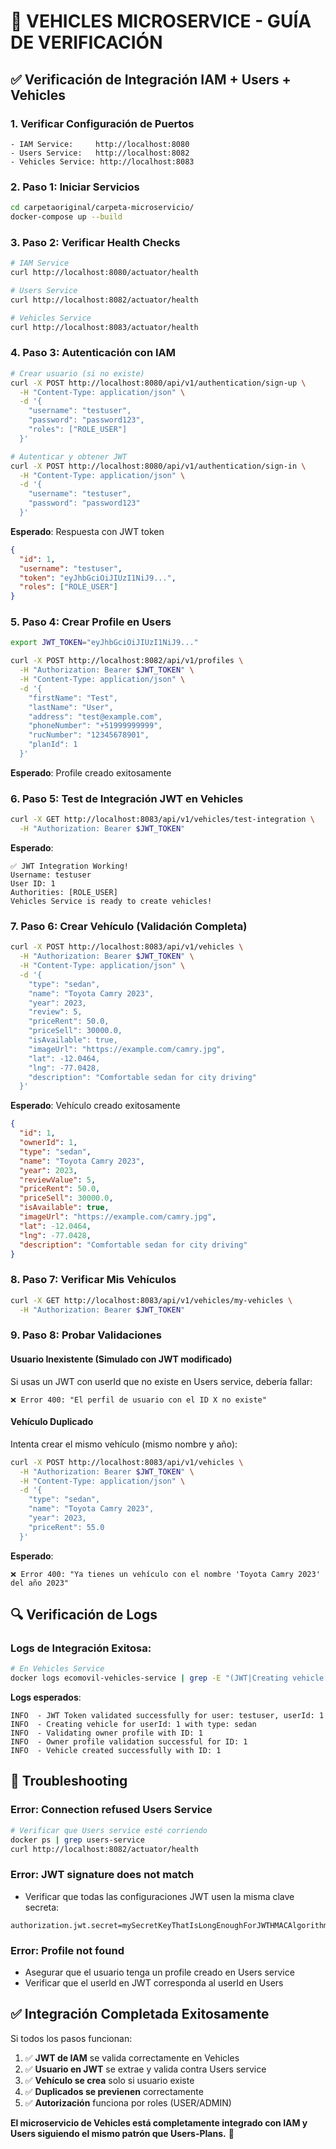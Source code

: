 # 🚀 VEHICLES MICROSERVICE - GUÍA DE VERIFICACIÓN

## ✅ Verificación de Integración IAM + Users + Vehicles

### 1. **Verificar Configuración de Puertos**
```
- IAM Service:     http://localhost:8080
- Users Service:   http://localhost:8082  
- Vehicles Service: http://localhost:8083
```

### 2. **Paso 1: Iniciar Servicios**
```bash
cd carpetaoriginal/carpeta-microservicio/
docker-compose up --build
```

### 3. **Paso 2: Verificar Health Checks**
```bash
# IAM Service
curl http://localhost:8080/actuator/health

# Users Service  
curl http://localhost:8082/actuator/health

# Vehicles Service
curl http://localhost:8083/actuator/health
```

### 4. **Paso 3: Autenticación con IAM**
```bash
# Crear usuario (si no existe)
curl -X POST http://localhost:8080/api/v1/authentication/sign-up \
  -H "Content-Type: application/json" \
  -d '{
    "username": "testuser",
    "password": "password123",
    "roles": ["ROLE_USER"]
  }'

# Autenticar y obtener JWT
curl -X POST http://localhost:8080/api/v1/authentication/sign-in \
  -H "Content-Type: application/json" \
  -d '{
    "username": "testuser", 
    "password": "password123"
  }'
```

**Esperado**: Respuesta con JWT token
```json
{
  "id": 1,
  "username": "testuser",
  "token": "eyJhbGciOiJIUzI1NiJ9...",
  "roles": ["ROLE_USER"]
}
```

### 5. **Paso 4: Crear Profile en Users**
```bash
export JWT_TOKEN="eyJhbGciOiJIUzI1NiJ9..."

curl -X POST http://localhost:8082/api/v1/profiles \
  -H "Authorization: Bearer $JWT_TOKEN" \
  -H "Content-Type: application/json" \
  -d '{
    "firstName": "Test",
    "lastName": "User", 
    "address": "test@example.com",
    "phoneNumber": "+51999999999",
    "rucNumber": "12345678901",
    "planId": 1
  }'
```

**Esperado**: Profile creado exitosamente

### 6. **Paso 5: Test de Integración JWT en Vehicles**
```bash
curl -X GET http://localhost:8083/api/v1/vehicles/test-integration \
  -H "Authorization: Bearer $JWT_TOKEN"
```

**Esperado**: 
```
✅ JWT Integration Working!
Username: testuser
User ID: 1
Authorities: [ROLE_USER]
Vehicles Service is ready to create vehicles!
```

### 7. **Paso 6: Crear Vehículo (Validación Completa)**
```bash
curl -X POST http://localhost:8083/api/v1/vehicles \
  -H "Authorization: Bearer $JWT_TOKEN" \
  -H "Content-Type: application/json" \
  -d '{
    "type": "sedan",
    "name": "Toyota Camry 2023",
    "year": 2023,
    "review": 5,
    "priceRent": 50.0,
    "priceSell": 30000.0,
    "isAvailable": true,
    "imageUrl": "https://example.com/camry.jpg",
    "lat": -12.0464,
    "lng": -77.0428,
    "description": "Comfortable sedan for city driving"
  }'
```

**Esperado**: Vehículo creado exitosamente
```json
{
  "id": 1,
  "ownerId": 1,
  "type": "sedan",
  "name": "Toyota Camry 2023",
  "year": 2023,
  "reviewValue": 5,
  "priceRent": 50.0,
  "priceSell": 30000.0,
  "isAvailable": true,
  "imageUrl": "https://example.com/camry.jpg",
  "lat": -12.0464,
  "lng": -77.0428,
  "description": "Comfortable sedan for city driving"
}
```

### 8. **Paso 7: Verificar Mis Vehículos**
```bash
curl -X GET http://localhost:8083/api/v1/vehicles/my-vehicles \
  -H "Authorization: Bearer $JWT_TOKEN"
```

### 9. **Paso 8: Probar Validaciones**

#### **Usuario Inexistente (Simulado con JWT modificado)**
Si usas un JWT con userId que no existe en Users service, debería fallar:
```
❌ Error 400: "El perfil de usuario con el ID X no existe"
```

#### **Vehículo Duplicado**
Intenta crear el mismo vehículo (mismo nombre y año):
```bash
curl -X POST http://localhost:8083/api/v1/vehicles \
  -H "Authorization: Bearer $JWT_TOKEN" \
  -H "Content-Type: application/json" \
  -d '{
    "type": "sedan",
    "name": "Toyota Camry 2023",
    "year": 2023,
    "priceRent": 55.0
  }'
```

**Esperado**: 
```
❌ Error 400: "Ya tienes un vehículo con el nombre 'Toyota Camry 2023' del año 2023"
```

## 🔍 **Verificación de Logs**

### Logs de Integración Exitosa:
```bash
# En Vehicles Service
docker logs ecomovil-vehicles-service | grep -E "(JWT|Creating vehicle|Validating owner)"
```

**Logs esperados**:
```
INFO  - JWT Token validated successfully for user: testuser, userId: 1
INFO  - Creating vehicle for userId: 1 with type: sedan  
INFO  - Validating owner profile with ID: 1
INFO  - Owner profile validation successful for ID: 1
INFO  - Vehicle created successfully with ID: 1
```

## 🚨 **Troubleshooting**

### **Error: Connection refused Users Service**
```bash
# Verificar que Users service esté corriendo
docker ps | grep users-service
curl http://localhost:8082/actuator/health
```

### **Error: JWT signature does not match**
- Verificar que todas las configuraciones JWT usen la misma clave secreta:
```
authorization.jwt.secret=mySecretKeyThatIsLongEnoughForJWTHMACAlgorithmRequirements1234567890
```

### **Error: Profile not found**
- Asegurar que el usuario tenga un profile creado en Users service
- Verificar que el userId en JWT corresponda al userId en Users

## ✅ **Integración Completada Exitosamente**

Si todos los pasos funcionan:

1. ✅ **JWT de IAM** se valida correctamente en Vehicles
2. ✅ **Usuario en JWT** se extrae y valida contra Users service  
3. ✅ **Vehículo se crea** solo si usuario existe
4. ✅ **Duplicados se previenen** correctamente
5. ✅ **Autorización** funciona por roles (USER/ADMIN)

**El microservicio de Vehicles está completamente integrado con IAM y Users siguiendo el mismo patrón que Users-Plans.** 🎉
